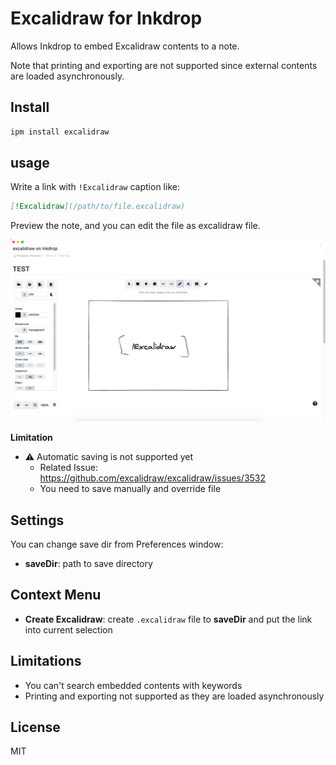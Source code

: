 # Excalidraw for Inkdrop

Allows Inkdrop to embed Excalidraw contents to a note.

Note that printing and exporting are not supported since external contents are loaded asynchronously.

## Install

```sh
ipm install excalidraw
```

## usage

Write a link with `!Excalidraw` caption like:

```markdown
[!Excalidraw](/path/to/file.excalidraw)
```

Preview the note, and you can edit the file as excalidraw file.

![Preview](https://raw.githubusercontent.com/azu/inkdrop-excalidraw/main/img.png)

**Limitation**

- :warning: Automatic saving is not supported yet
  - Related Issue: <https://github.com/excalidraw/excalidraw/issues/3532>
  - You need to save manually and override file

## Settings

You can change save dir from Preferences window:

- **saveDir**: path to save directory

## Context Menu

- **Create Excalidraw**: create `.excalidraw` file to **saveDir** and put the link into current selection

## Limitations

- You can't search embedded contents with keywords
- Printing and exporting not supported as they are loaded asynchronously

## License

MIT
